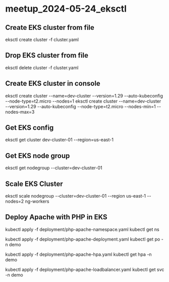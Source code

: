 # meetup_2024-05-24_eksctl

## Create EKS cluster from file
eksctl create cluster -f cluster.yaml

## Drop EKS cluster from file
eksctl delete cluster -f cluster.yaml

## Create EKS cluster in console
eksctl create cluster --name=dev-cluster --version=1.29 --auto-kubeconfig --node-type=t2.micro --nodes=1 
eksctl create cluster --name=dev-cluster --version=1.29 --auto-kubeconfig --node-type=t2.micro --nodes-min=1 --nodes-max=3

## Get EKS config
eksctl get cluster dev-cluster-01 --region=us-east-1


## Get EKS node group 
eksctl get nodegroup --cluster=dev-cluster-01

## Scale EKS Cluster
eksctl scale nodegroup --cluster=dev-cluster-01 --region us-east-1 --nodes=2 ng-workers 


## Deploy Apache with PHP in EKS
kubectl apply -f deployment/php-apache-namespace.yaml
kubectl get ns

kubectl apply -f deployment/php-apache-deployment.yaml
kubectl get po -n demo

kubectl apply -f deployment/php-apache-hpa.yaml
kubectl get hpa -n demo

kubectl apply -f deployment/php-apache-loadbalancer.yaml
kubectl get svc -n demo
